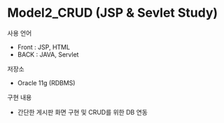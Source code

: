 # Model2_CRUD (JSP & Sevlet Study)

사용 언어
- Front : JSP, HTML
- BACK : JAVA, Servlet

저장소
- Oracle 11g (RDBMS)

구현 내용
- 간단한 게시판 화면 구현 및 CRUD를 위한 DB 연동
